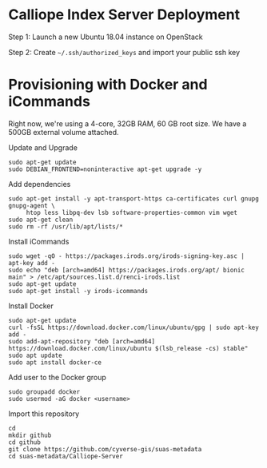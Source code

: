 # Calliope Index Server Deployment

Step 1: Launch a new Ubuntu 18.04 instance on OpenStack

Step 2: Create `~/.ssh/authorized_keys` and import your public ssh key

# Provisioning with Docker and iCommands

Right now, we're using a 4-core, 32GB RAM, 60 GB root size. We have a 500GB external volume attached. 

Update and Upgrade
```
sudo apt-get update
sudo DEBIAN_FRONTEND=noninteractive apt-get upgrade -y 
```

Add dependencies
```
sudo apt-get install -y apt-transport-https ca-certificates curl gnupg gnupg-agent \
     htop less libpq-dev lsb software-properties-common vim wget
sudo apt-get clean
sudo rm -rf /usr/lib/apt/lists/*
```

Install iCommands 
```
sudo wget -qO - https://packages.irods.org/irods-signing-key.asc | apt-key add - 
sudo echo "deb [arch=amd64] https://packages.irods.org/apt/ bionic main" > /etc/apt/sources.list.d/renci-irods.list
sudo apt-get update 
sudo apt-get install -y irods-icommands
```

Install Docker
```
sudo apt-get update
curl -fsSL https://download.docker.com/linux/ubuntu/gpg | sudo apt-key add -
sudo add-apt-repository "deb [arch=amd64] https://download.docker.com/linux/ubuntu $(lsb_release -cs) stable"
sudo apt update 
sudo apt install docker-ce
```

Add user to the Docker group

```
sudo groupadd docker
sudo usermod -aG docker <username>
```

Import this repository

```
cd
mkdir github
cd github
git clone https://github.com/cyverse-gis/suas-metadata
cd suas-metadata/Calliope-Server
```
